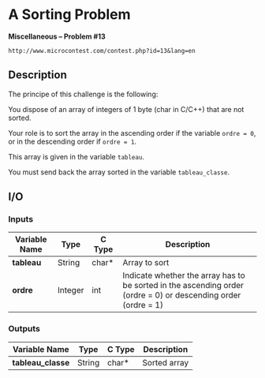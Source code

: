 # A Sorting Problem

**Miscellaneous – Problem #13**

`http://www.microcontest.com/contest.php?id=13&lang=en`


## Description

The principe of this challenge is the following:

You dispose of an array of integers of 1 byte (char in C/C++) that are not
sorted.

Your role is to sort the array in the ascending order if the variable
`ordre = 0`, or in the descending order if `ordre = 1`.

This array is given in the variable `tableau`.

You must send back the array sorted in the variable `tableau_classe`.


## I/O

### Inputs

| Variable Name | Type    | C Type | Description                                                                                                    |
| ------------- | ------- | ------ | -------------------------------------------------------------------------------------------------------------- |
| **tableau**   | String  | char*  | Array to sort                                                                                                  |
| **ordre**     | Integer | int    | Indicate whether the array has to be sorted in the ascending order (ordre = 0) or descending order (ordre = 1) |

### Outputs

| Variable Name      | Type   | C Type | Description  |
| ------------------ | ------ | ------ | ------------ |
| **tableau_classe** | String | char*  | Sorted array |

